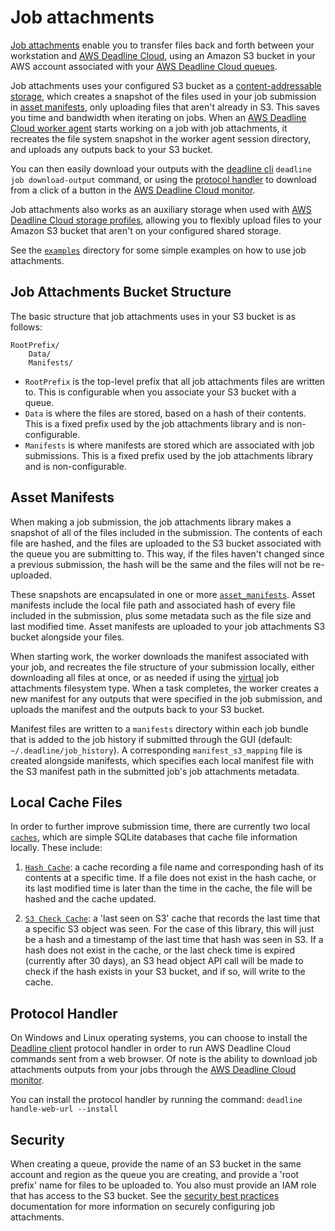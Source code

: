 # Job attachments

[Job attachments][job-attachments] enable you to transfer files back and forth between your workstation and [AWS Deadline Cloud][deadline-cloud], using an Amazon S3 bucket in your AWS account associated with your [AWS Deadline Cloud queues][queue]. 

Job attachments uses your configured S3 bucket as a [content-addressable storage](https://en.wikipedia.org/wiki/Content-addressable_storage), which creates a snapshot of the files used in your job submission in [asset manifests](#asset-manifests), only uploading files that aren't already in S3. This saves you time and bandwidth when iterating on jobs. When an [AWS Deadline Cloud worker agent][worker-agent] starts working on a job with job attachments, it recreates the file system snapshot in the worker agent session directory, and uploads any outputs back to your S3 bucket. 

You can then easily download your outputs with the [deadline cli](../client/) `deadline job download-output` command, or using the [protocol handler](#protocol-handler) to download from a click of a button in the [AWS Deadline Cloud monitor][monitor].

Job attachments also works as an auxiliary storage when used with [AWS Deadline Cloud storage profiles][shared-storage], allowing you to flexibly upload files to your Amazon S3 bucket that aren't on your configured shared storage.

See the [`examples`](../../../examples/) directory for some simple examples on how to use job attachments.

[job-attachments]: https://docs.aws.amazon.com/deadline-cloud/latest/userguide/storage-job-attachments.html
[deadline-cloud]: https://docs.aws.amazon.com/deadline-cloud/latest/userguide/what-is-deadline-cloud.html
[queue]: https://docs.aws.amazon.com/deadline-cloud/latest/userguide/queues.html
[monitor]: https://docs.aws.amazon.com/deadline-cloud/latest/userguide/working-with-deadline-monitor.html
[shared-storage]: https://docs.aws.amazon.com/deadline-cloud/latest/userguide/storage-shared.html
[worker-agent]: https://github.com/aws-deadline/deadline-cloud-worker-agent/blob/release/docs/

## Job Attachments Bucket Structure

The basic structure that job attachments uses in your S3 bucket is as follows:

```
RootPrefix/
    Data/
    Manifests/
```

- `RootPrefix` is the top-level prefix that all job attachments files are written to. This is configurable when you associate your S3 bucket with a queue.
- `Data` is where the files are stored, based on a hash of their contents. This is a fixed prefix used by the job attachments library and is non-configurable.
- `Manifests` is where manifests are stored which are associated with job submissions. This is a fixed prefix used by the job attachments library and is non-configurable.

[ja-security]: https://docs.aws.amazon.com/deadline-cloud/latest/userguide/security-best-practices.html#job-attachment-queues

## Asset Manifests

When making a job submission, the job attachments library makes a snapshot of all of the files included in the submission. The contents of each file are hashed, and the files are uploaded to the S3 bucket associated with the queue you are submitting to. This way, if the files haven't changed since a previous submission, the hash will be the same and the files will not be re-uploaded. 

These snapshots are encapsulated in one or more [`asset_manifests`](asset_manifests). Asset manifests include the local file path and associated hash of every file included in the submission, plus some metadata such as the file size and last modified time. Asset manifests are uploaded to your job attachments S3 bucket alongside your files.

When starting work, the worker downloads the manifest associated with your job, and recreates the file structure of your submission locally, either downloading all files at once, or as needed if using the [virtual][vfs] job attachments filesystem type. When a task completes, the worker creates a new manifest for any outputs that were specified in the job submission, and uploads the manifest and the outputs back to your S3 bucket.

Manifest files are written to a `manifests` directory within each job bundle that is added to the job history if submitted through the GUI (default: `~/.deadline/job_history`). A corresponding `manifest_s3_mapping` file is created alongside manifests, which specifies each local manifest file with the S3 manifest path in the submitted job's job attachments metadata.

[vfs]: https://docs.aws.amazon.com/deadline-cloud/latest/userguide/storage-virtual.html

## Local Cache Files

In order to further improve submission time, there are currently two local [`caches`](caches), which are simple SQLite databases that cache file information locally. These include:

1. [`Hash Cache`](caches/hash_cache.py): a cache recording a file name and corresponding hash of its contents at a specific time. If a file does not exist in the hash cache, or its last modified time is later than the time in the cache, the file will be hashed and the cache updated.

2. [`S3 Check Cache`](caches/s3_check_cache.py): a 'last seen on S3' cache that records the last time that a specific S3 object was seen. For the case of this library, this will just be a hash and a timestamp of the last time that hash was seen in S3. If a hash does not exist in the cache, or the last check time is expired (currently after 30 days), an S3 head object API call will be made to check if the hash exists in your S3 bucket, and if so, will write to the cache.

## Protocol Handler

On Windows and Linux operating systems, you can choose to install the [Deadline client](../client/) protocol handler in order to run AWS Deadline Cloud commands sent from a web browser. Of note is the ability to download job attachments outputs from your jobs through the [AWS Deadline Cloud monitor][downloading-output]. 

You can install the protocol handler by running the command: `deadline handle-web-url --install`

[downloading-output]: https://docs.aws.amazon.com/deadline-cloud/latest/userguide/download-finished-output.html

## Security

When creating a queue, provide the name of an S3 bucket in the same account and region as the queue you are creating, and provide a 'root prefix' name for files to be uploaded to. You also must provide an IAM role that has access to the S3 bucket. See the [security best practices][ja-security] documentation for more information on securely configuring job attachments.
